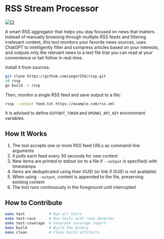 # RSS Stream Processor

[![CI](https://github.com/yegor256/rssp/actions/workflows/ci.yml/badge.svg)](https://github.com/yegor256/rssp/actions/workflows/ci.yml)

A smart RSS aggregator that helps you stay focused on news that matters. Instead of manually browsing through multiple RSS feeds and filtering irrelevant content, this tool monitors your favorite news sources, uses ChatGPT to intelligently filter and compress articles based on your interests, and outputs only the relevant news to a text file that you can read at your convenience or tail-follow in real-time.

Install it from sources:

```bash
git clone https://github.com/yegor256/rssp.git
cd rssp
go build -o rssp
```

Then, monitor a single RSS feed and save output to a file:

```bash
rssp --output feed.txt https://example.com/rss.xml
```

It is advised to define `DIFFBOT_TOKEN` and `OPENAI_API_KEY` environment
variables.

## How It Works

1. The tool accepts one or more RSS feed URLs as command-line arguments
2. It polls each feed every 30 seconds for new content
3. New items are printed to stdout (or to a file if `--output` is specified) with timestamps
4. Items are deduplicated using their GUID (or link if GUID is not available)
5. When using `--output`, content is appended to the file, preserving existing content
6. The tool runs continuously in the foreground until interrupted

## How to Contribute

```bash
make test           # Run all tests
make test-race      # Run tests with race detector
make test-coverage  # Generate coverage report
make build          # Build the binary
make clean          # Clean build artifacts
```

[Diffbot]: https://www.diffbot.com/
